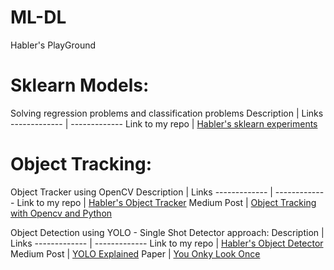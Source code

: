 # ML-DL
Habler's PlayGround

# Sklearn Models: #
Solving regression problems and classification problems
Description  | Links
------------- | -------------
Link to my repo  | [Habler's sklearn experiments](https://github.com/Habler-code/ML-scikit-learn)

# Object Tracking: #

Object Tracker using OpenCV
Description  | Links
------------- | -------------
Link to my repo  | [Habler's Object Tracker](https://github.com/Habler-code/ObjectTracking/tree/main)
Medium Post  | [Object Tracking with Opencv and Python](https://medium.com/@MrBam44/object-tracking-with-opencv-and-python-7db8b233fab6)

Object Detection using YOLO - Single Shot Detector approach:
Description  | Links
------------- | -------------
Link to my repo  | [Habler's Object Detector](https://github.com/Habler-code/YOLO5-Inference/tree/main)
Medium Post  | [YOLO Explained](https://medium.com/analytics-vidhya/yolo-explained-5b6f4564f31)
Paper | [You Onky Look Once](https://www.cv-foundation.org/openaccess/content_cvpr_2016/html/Redmon_You_Only_Look_CVPR_2016_paper.html)



